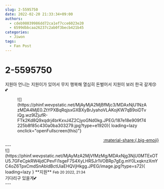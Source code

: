 ```yaml
---
slug: 2-5595750
date: 2022-02-20 21:33:34+09:00
authors:
  - cdeb98039986dd72ca1ef7cce6023e20
  - 6599dbbcaa26237c2ab0f3becb421b45
categories:
  - Jiwon
tags:
  - Fan Post
---
```


# 2-5595750

<div class="post-container" markdown="1">
<div class="content-container md-sidebar__scrollwrap" markdown="1">

지원아 언니는 지원이가 있어서 무지 행복해 열심히 돈벌어서 지원이 보러 한국 갈게😚💕
<figure markdown="1">
![](https://phinf.wevpstatic.net/MjAyMjA2MjBfMjc3/MDAxNjU1NzAzMDA4MjE0.ZtYPXBqRqjsxGXBXyBrJyahoVLAKojKW7qB9oiDTviQg.wz9IZjufR-FTk2Kd8Q9xqdrj4brKxvJ4Z2CjyoGNd0kg.JPEG/187e18e909f74225b8f85c430a0ba303279.jpg?type=e1920){ loading=lazy onclick="openFullscreen(this)"}
</figure>


</div>
</div>

<div style="text-align: right;" markdown="1">
<a href="https://weverse.io/fromis9/fanpost/2-5595750" style="text-align: right;">:material-share:{.big-emoji}</a>
</div>
---

<div class="comments-container md-sidebar__scrollwrap" markdown="1">
<div class="comment" markdown="1">
<div class='id-container' markdown="1">
![](https://phinf.wevpstatic.net/MjAyMzA2MjVfMzMg/MDAxNjg3NjU0MTExOTU5.7GFeCpkRW4jdCPevFi1sgeF7S4XyLHRSJr1VOBRp7gEg.mY0LxqknzXmYC4oZ6TpxCmdSnAbldBctUiaEHQVjHkgg.JPEG/image.jpg?type=s72){ loading=lazy }
**<span class="artist">지원</span>** <small>Feb 20 2022, 21:34</small><br>
</div>
<div class='comment-body' markdown="1">
기다리구 있을게💕
</div>
</div>
</div>
---
